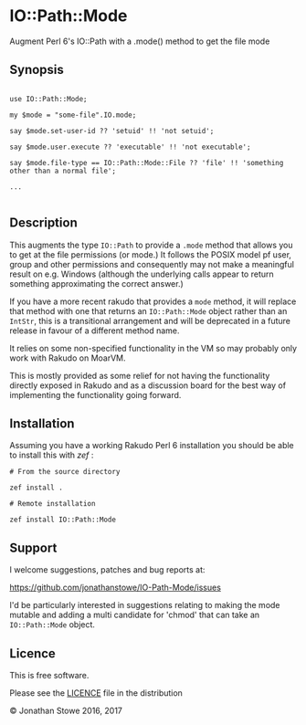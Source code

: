 # IO::Path::Mode

Augment Perl 6's IO::Path with a .mode() method to get the file mode

## Synopsis

```perl6

use IO::Path::Mode;

my $mode = "some-file".IO.mode;

say $mode.set-user-id ?? 'setuid' !! 'not setuid';

say $mode.user.execute ?? 'executable' !! 'not executable';

say $mode.file-type == IO::Path::Mode::File ?? 'file' !! 'something other than a normal file';

...


```

## Description

This augments the type ```IO::Path``` to provide a ```.mode``` method
that allows you to get at the file permissions (or mode.)  It follows
the POSIX model pf user, group and other permissions and consequently
may not make a meaningful result on e.g. Windows (although the underlying
calls appear to return something approximating the correct answer.)

If you have a more recent rakudo that provides a ```mode``` method, it
will replace that method with one that returns an ```IO::Path::Mode```
object rather than an ```IntStr```, this is a transitional arrangement
and will be deprecated in a future release in favour of a different
method name.

It relies on some non-specified functionality in the VM so may probably
only work with Rakudo on MoarVM.

This is mostly provided as some relief for not having the functionality
directly exposed in Rakudo and as a discussion board for the best way
of implementing the functionality going forward.

## Installation

Assuming you have a working Rakudo Perl 6 installation you should be able to
install this with *zef* :

    # From the source directory
   
    zef install .

    # Remote installation

    zef install IO::Path::Mode


## Support

I welcome suggestions, patches and bug reports at:

https://github.com/jonathanstowe/IO-Path-Mode/issues

I'd be particularly interested in suggestions relating to making
the mode mutable and adding a multi candidate for 'chmod' that
can take an ```IO::Path::Mode``` object.

## Licence

This is free software.

Please see the [LICENCE](LICENCE) file in the distribution

© Jonathan Stowe 2016, 2017

